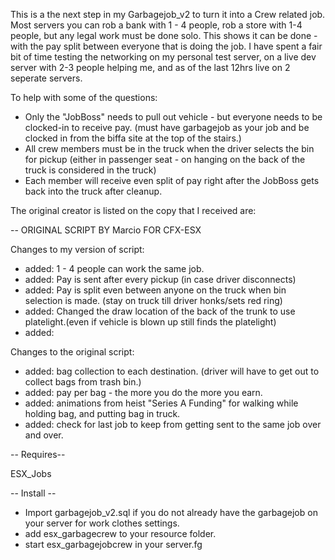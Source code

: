 This is a the next step in my Garbagejob_v2 to turn it into a Crew related job. Most servers you can rob a bank with 1 - 4 people, rob a store with 1-4 people, but any legal work must be done solo. This shows it can be done - with the pay split between everyone that is doing the job. I have spent a fair bit of time testing the networking on my personal test server, on a live dev server with 2-3 people helping me, and as of the last 12hrs live on 2 seperate servers.

To help with some of the questions:

* Only the "JobBoss" needs to pull out vehicle - but everyone needs to be clocked-in to receive pay. (must have garbagejob as your job and be clocked in from the biffa site at the top of the stairs.)
* All crew members must be in the truck when the driver selects the bin for pickup (either in passenger seat - on hanging on the back of the truck is considered in the truck)
* Each member will receive even split of pay right after the JobBoss gets back into the truck after cleanup.

The original creator is listed on the copy that I received are:

-- ORIGINAL SCRIPT BY Marcio FOR CFX-ESX

Changes to my version of script:

* added: 1 - 4 people can work the same job.
* added: Pay is sent after every pickup (in case driver disconnects)
* added: Pay is split even between anyone on the truck when bin selection is made. (stay on truck till driver honks/sets red ring)
* added: Changed the draw location of the back of the trunk to use platelight.(even if vehicle is blown up still finds the platelight)
* added:

Changes to the original script:

* added: bag collection to each destination. (driver will have to get out to collect bags from trash bin.)
* added: pay per bag - the more you do the more you earn.
* added: animations from heist "Series A Funding" for walking while holding bag, and putting bag in truck.
* added: check for last job to keep from getting sent to the same job over and over.

-- Requires--

ESX_Jobs

-- Install --

* Import garbagejob_v2.sql if you do not already have the garbagejob on your server for work clothes settings.
* add esx_garbagecrew to your resource folder.
* start esx_garbagejobcrew in your server.fg

